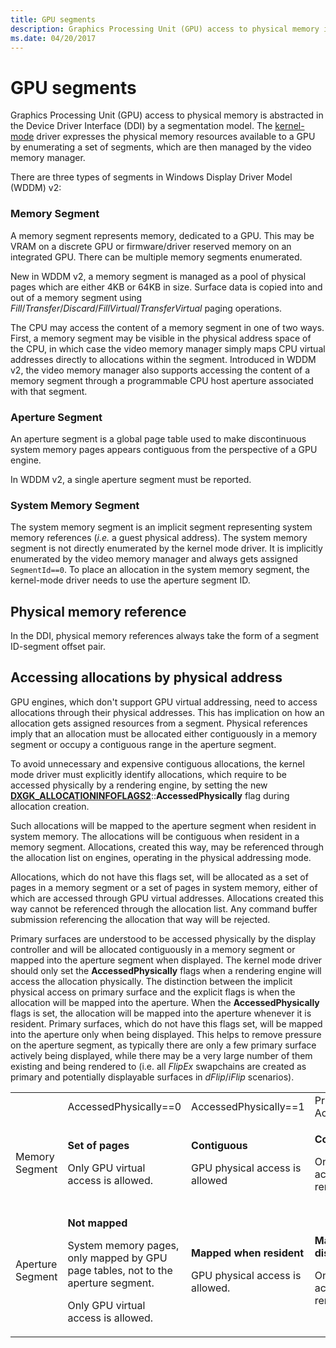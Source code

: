 ```yaml
---
title: GPU segments
description: Graphics Processing Unit (GPU) access to physical memory is abstracted in the Device Driver Interface (DDI) by a segmentation model.
ms.date: 04/20/2017
---
```


# GPU segments

Graphics Processing Unit (GPU) access to physical memory is abstracted in the Device Driver Interface (DDI) by a segmentation model. The [kernel-mode](/windows-hardware/drivers/gettingstarted/user-mode-and-kernel-mode) driver expresses the physical memory resources available to a GPU by enumerating a set of segments, which are then managed by the video memory manager.

There are three types of segments in Windows Display Driver Model (WDDM) v2:

### <span id="Memory_Segment"></span><span id="memory_segment"></span><span id="MEMORY_SEGMENT"></span>Memory Segment  
A memory segment represents memory, dedicated to a GPU. This may be VRAM on a discrete GPU or firmware/driver reserved memory on an integrated GPU. There can be multiple memory segments enumerated.

New in WDDM v2, a memory segment is managed as a pool of physical pages which are either 4KB or 64KB in size. Surface data is copied into and out of a memory segment using *Fill*/*Transfer*/*Discard*/*FillVirtual*/*TransferVirtual* paging operations.

The CPU may access the content of a memory segment in one of two ways. First, a memory segment may be visible in the physical address space of the CPU, in which case the video memory manager simply maps CPU virtual addresses directly to allocations within the segment. Introduced in WDDM v2, the video memory manager also supports accessing the content of a memory segment through a programmable CPU host aperture associated with that segment.

### <span id="Aperture__Segment"></span><span id="aperture__segment"></span><span id="APERTURE__SEGMENT"></span>Aperture Segment  
An aperture segment is a global page table used to make discontinuous system memory pages appears contiguous from the perspective of a GPU engine.

In WDDM v2, a single aperture segment must be reported.

### <span id="System_Memory_Segment"></span><span id="system_memory_segment"></span><span id="SYSTEM_MEMORY_SEGMENT"></span>System Memory Segment  
The system memory segment is an implicit segment representing system memory references (*i.e.* a guest physical address). The system memory segment is not directly enumerated by the kernel mode driver. It is implicitly enumerated by the video memory manager and always gets assigned `SegmentId==0`. To place an allocation in the system memory segment, the kernel-mode driver needs to use the aperture segment ID.

## <span id="Physical_memory_reference"></span><span id="physical_memory_reference"></span><span id="PHYSICAL_MEMORY_REFERENCE"></span>Physical memory reference


In the DDI, physical memory references always take the form of a segment ID-segment offset pair.

## <span id="Accessing_allocations_by_physical_address"></span><span id="accessing_allocations_by_physical_address"></span><span id="ACCESSING_ALLOCATIONS_BY_PHYSICAL_ADDRESS"></span>Accessing allocations by physical address


GPU engines, which don't support GPU virtual addressing, need to access allocations through their physical addresses. This has implication on how an allocation gets assigned resources from a segment. Physical references imply that an allocation must be allocated either contiguously in a memory segment or occupy a contiguous range in the aperture segment.

To avoid unnecessary and expensive contiguous allocations, the kernel mode driver must explicitly identify allocations, which require to be accessed physically by a rendering engine, by setting the new [**DXGK\_ALLOCATIONINFOFLAGS2**](./dxgk-allocationinfoflags2.md)::**AccessedPhysically** flag during allocation creation.

Such allocations will be mapped to the aperture segment when resident in system memory. The allocations will be contiguous when resident in a memory segment. Allocations, created this way, may be referenced through the allocation list on engines, operating in the physical addressing mode.

Allocations, which do not have this flags set, will be allocated as a set of pages in a memory segment or a set of pages in system memory, either of which are accessed through GPU virtual addresses. Allocations created this way cannot be referenced through the allocation list. Any command buffer submission referencing the allocation that way will be rejected.

Primary surfaces are understood to be accessed physically by the display controller and will be allocated contiguously in a memory segment or mapped into the aperture segment when displayed. The kernel mode driver should only set the **AccessedPhysically** flags when a rendering engine will access the allocation physically. The distinction between the implicit physical access on primary surface and the explicit flags is when the allocation will be mapped into the aperture. When the **AccessedPhysically** flags is set, the allocation will be mapped into the aperture whenever it is resident. Primary surfaces, which do not have this flags set, will be mapped into the aperture only when being displayed. This helps to remove pressure on the aperture segment, as typically there are only a few primary surface actively being displayed, while there may be a very large number of them existing and being rendered to (i.e. all *FlipEx* swapchains are created as primary and potentially displayable surfaces in *dFlip*/*iFlip* scenarios).

<table>
<colgroup>
<col width="25%" />
<col width="25%" />
<col width="25%" />
<col width="25%" />
</colgroup>
<tbody>
<tr class="odd">
<td align="left"></td>
<td align="left">AccessedPhysically==0</td>
<td align="left">AccessedPhysically==1</td>
<td align="left">Primary && AccessedPhysically==0</td>
</tr>
<tr class="even">
<td align="left">Memory Segment</td>
<td align="left"><p><strong>Set of pages</strong></p>
<p>Only GPU virtual access is allowed.</p></td>
<td align="left"><p><strong>Contiguous</strong></p>
<p>GPU physical access is allowed</p></td>
<td align="left"><p><strong>Contiguous</strong></p>
<p>Only GPU virtual access is allowed by rendering engines.</p></td>
</tr>
<tr class="odd">
<td align="left">Aperture Segment</td>
<td align="left"><p><strong>Not mapped</strong></p>
<p>System memory pages, only mapped by GPU page tables, not to the aperture segment.</p>
<p>Only GPU virtual access is allowed.</p></td>
<td align="left"><p><strong>Mapped when resident</strong></p>
<p>GPU physical access is allowed.</p></td>
<td align="left"><p><strong>Mapped when displayed</strong></p>
<p>Only GPU virtual access is allowed by rendering engines.</p></td>
</tr>
</tbody>
</table>

 

 

